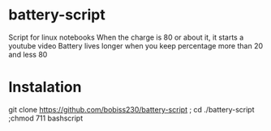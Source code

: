# battery-script
Script for linux notebooks
When the charge is 80 or about it, it starts a youtube video 
Battery lives longer when you keep percentage more than 20 and less 80

# Instalation
git clone https://github.com/bobiss230/battery-script ; cd ./battery-script ;chmod 711 bashscript
